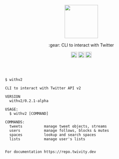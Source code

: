 
<p align="center"><a href="https://github.com/twitivity/withv2"><img height="110px" src="/assets/default-monochrome-black.svg"/></a></p>

<p align="center">:gear: CLI to interact with Twitter</p>

<p align="center">
	<a href="https://github.com/twitivity/withv2"><img src="https://img.shields.io/pypi/pyversions/django" height="20"/></a>
    <a href="https://github.com/twitivity/withv2"><img src="https://img.shields.io/endpoint?url=https%3A%2F%2Ftwbadges.glitch.me%2Fbadges%2Fv2" alt="Twitter APi V2" height="20"/></a>
        <a href="https://github.com/twitivity/withv2"><img src="https://img.shields.io/pypi/l/twitter-stream.py" alt="Twitter APi V2" height="20"/></a>
</p><br/><br/>

```			
$ withv2 

CLI to interact with Twitter API v2

VERSION
  withv2/0.2.1-alpha 

USAGE:
  $ withv2 [COMMAND]

COMMANDS:
  tweets          manage tweet objects, streams 
  users           manage follows, blocks & mutes
  spaces          lookup and search spaces
  lists           manage user's lists 


For documentation https://repo.twivity.dev
```
